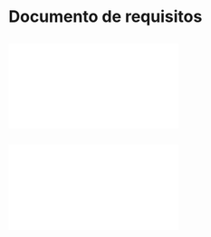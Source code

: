 # Documento de requisitos


## ![Documento da definição do sistema](docDefSist.md)

## ![Análise de requisitos](analise.md)